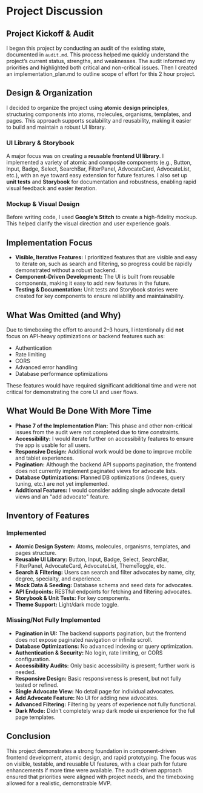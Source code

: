 # Project Discussion

## Project Kickoff & Audit

I began this project by conducting an audit of the existing state, documented in `audit.md`. This process helped me quickly understand the project’s current status, strengths, and weaknesses. The audit informed my priorities and highlighted both critical and non-critical issues.
Then I created an implementation_plan.md to outline scope of effort for this 2 hour project. 

## Design & Organization

I decided to organize the project using **atomic design principles**, structuring components into atoms, molecules, organisms, templates, and pages. This approach supports scalability and reusability, making it easier to build and maintain a robust UI library.

### UI Library & Storybook

A major focus was on creating a **reusable frontend UI library**. I implemented a variety of atomic and composite components (e.g., Button, Input, Badge, Select, SearchBar, FilterPanel, AdvocateCard, AdvocateList, etc.), with an eye toward easy extension for future features. I also set up **unit tests** and **Storybook** for documentation and robustness, enabling rapid visual feedback and easier iteration.

### Mockup & Visual Design

Before writing code, I used **Google’s Stitch** to create a high-fidelity mockup. This helped clarify the visual direction and user experience goals.

## Implementation Focus

- **Visible, Iterative Features:** I prioritized features that are visible and easy to iterate on, such as search and filtering, so progress could be rapidly demonstrated without a robust backend.
- **Component-Driven Development:** The UI is built from reusable components, making it easy to add new features in the future.
- **Testing & Documentation:** Unit tests and Storybook stories were created for key components to ensure reliability and maintainability.

## What Was Omitted (and Why)

Due to timeboxing the effort to around 2–3 hours, I intentionally did **not** focus on API-heavy optimizations or backend features such as:
- Authentication
- Rate limiting
- CORS
- Advanced error handling
- Database performance optimizations

These features would have required significant additional time and were not critical for demonstrating the core UI and user flows.

## What Would Be Done With More Time

- **Phase 7 of the Implementation Plan:** This phase and other non-critical issues from the audit were not completed due to time constraints.
- **Accessibility:** I would iterate further on accessibility features to ensure the app is usable for all users.
- **Responsive Design:** Additional work would be done to improve mobile and tablet experiences.
- **Pagination:** Although the backend API supports pagination, the frontend does not currently implement paginated views for advocate lists.
- **Database Optimizations:** Planned DB optimizations (indexes, query tuning, etc.) are not yet implemented.
- **Additional Features:** I would consider adding single advocate detail views and an "add advocate" feature.

## Inventory of Features

### Implemented
- **Atomic Design System:** Atoms, molecules, organisms, templates, and pages structure.
- **Reusable UI Library:** Button, Input, Badge, Select, SearchBar, FilterPanel, AdvocateCard, AdvocateList, ThemeToggle, etc.
- **Search & Filtering:** Users can search and filter advocates by name, city, degree, specialty, and experience.
- **Mock Data & Seeding:** Database schema and seed data for advocates.
- **API Endpoints:** RESTful endpoints for fetching and filtering advocates.
- **Storybook & Unit Tests:** For key components.
- **Theme Support:** Light/dark mode toggle.

### Missing/Not Fully Implemented
- **Pagination in UI:** The backend supports pagination, but the frontend does not expose paginated navigation or infinite scroll.
- **Database Optimizations:** No advanced indexing or query optimization.
- **Authentication & Security:** No login, rate limiting, or CORS configuration.
- **Accessibility Audits:** Only basic accessibility is present; further work is needed.
- **Responsive Design:** Basic responsiveness is present, but not fully tested or refined.
- **Single Advocate View:** No detail page for individual advocates.
- **Add Advocate Feature:** No UI for adding new advocates.
- **Advanced Filtering:** Filtering by years of experience not fully functional.
- **Dark Mode:** Didn't completely wrap dark mode ui experience for the full page templates.

## Conclusion

This project demonstrates a strong foundation in component-driven frontend development, atomic design, and rapid prototyping. The focus was on visible, testable, and reusable UI features, with a clear path for future enhancements if more time were available. The audit-driven approach ensured that priorities were aligned with project needs, and the timeboxing allowed for a realistic, demonstrable MVP.
